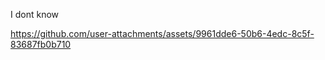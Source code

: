 

I dont know 




https://github.com/user-attachments/assets/9961dde6-50b6-4edc-8c5f-83687fb0b710

